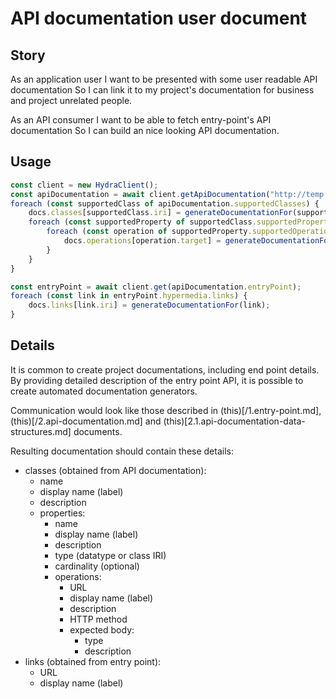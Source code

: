 # API documentation user document

## Story

As an application user
I want to be presented with some user readable API documentation
So I can link it to my project's documentation for business and project
unrelated people.

As an API consumer
I want to be able to fetch entry-point's API documentation
So I can build an nice looking API documentation.


## Usage

```javascript
const client = new HydraClient();
const apiDocumentation = await client.getApiDocumentation("http://temp.uri/");
foreach (const supportedClass of apiDocumentation.supportedClasses) {
    docs.classes[supportedClass.iri] = generateDocumentationFor(supportedClass);
    foreach (const supportedProperty of supportedClass.supportedProperties) {
        foreach (const operation of supportedProperty.supportedOperations) {
            docs.operations[operation.target] = generateDocumentationFor(operation);
        }
    }
}

const entryPoint = await client.get(apiDocumentation.entryPoint);
foreach (const link in entryPoint.hypermedia.links) {
    docs.links[link.iri] = generateDocumentationFor(link);
}
```


## Details

It is common to create project documentations, including end point details.
By providing detailed description of the entry point API, it is possible to 
create automated documentation generators.

Communication would look like those described in (this)[/1.entry-point.md], 
(this)[/2.api-documentation.md] and (this)[2.1.api-documentation-data-structures.md]
documents.

Resulting documentation should contain these details:
- classes (obtained from API documentation):
  - name
  - display name (label)
  - description
  - properties:
    - name
    - display name (label)
    - description
    - type (datatype or class IRI)
    - cardinality (optional)
    - operations:
      - URL
      - display name (label)
      - description
      - HTTP method
      - expected body:
        - type
        - description
- links (obtained from entry point):
  - URL
  - display name (label)
